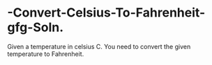 # -Convert-Celsius-To-Fahrenheit-gfg-Soln.
Given a temperature in celsius C. You need to convert the given temperature to Fahrenheit.
